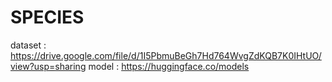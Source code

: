 # SPECIES
dataset : https://drive.google.com/file/d/1I5PbmuBeGh7Hd764WvgZdKQB7K0IHtUO/view?usp=sharing
model : https://huggingface.co/models
